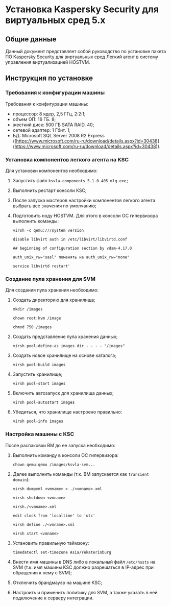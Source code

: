 # Установка Kaspersky Security для виртуальных сред 5.х

## Общие данные

Данный документ представляет собой руководство по установке пакета ПО Kaspersky Security для виртуальных сред Легкий агент в систему управления виртуализацией HOSTVM.

## Инструкция по установке

### Требования к конфигурации машины

Требования к конфигурации машины:

* процессор: 8 ядер, 2,5 ГГц, 2:2:1;
* объем ОП: 16 ГБ. 8;
* жесткий диск: 500 ГБ SATA RAID. 40;
* сетевой адаптер: 1 Гбит. 1;
* БД: Microsoft SQL Server 2008 R2 Express ([https://www.microsoft.com/ru-ru/download/details.aspx?id=30438](https://www.microsoft.com/ru-ru/download/details.aspx?id=30438)).

### **Установка компонентов легкого агента на KSC**

Для установки компонентов необходимо:

1. Запустить файл `ksvla-components_5.1.0.405_mlg.exe;`
2. Выполнить рестарт консоли KSC;
3. После запуска мастеров настройки компонентов легкого агента выбрать все значения по умолчанию;
4.  Подготовить ноду HOSTVM. Для этого в консоли ОС гипервизора выполнить команды:

    `virsh -c qemu:///system version`

    `disable libvirt auth in /etc/libvirt/libvirtd.conf`

    `## beginning of configuration section by vdsm-4.17.0`

    `auth_unix_rw="sasl" поменять на auth_unix_rw="none"`

    `service libvirtd restart'`

### Создание пула хранения для SVM

Для создания пула хранения необходимо:

1.  Создать директорию для хранилища;

    `mkdir /images`

    `chown root:kvm /image`

    `chmod 750 /images`
2.  Cоздать представление пула хранения данных;

    `virsh pool-define-as images dir - - - - "/images"`
3.  Создать новое хранилище на основе каталога;

    `virsh pool-build images`
4.  Запустить хранилище;

    `virsh pool-start images`
5.  Включить автозапуск для хранилища данных;

    `virsh pool-autostart images`
6.  Убедиться, что хранилище настроено правильно:

    `virsh pool-info images`

### Настройка машины с KSC

После распаковки ВМ до ее запуска необходимо:

1.  Выполнить команду в консоли ОС гипервизора:

    `chown qemu:qemu /images/ksvla-svm...`
2.  Далее выполнить команды (т.к. ВМ запускается как `transient domain`):

    `virsh dumpxml <vmname> > ./<vmname>.xml`

    `virsh shutdown <vmname>`

    `virsh./<vmname>.xml`

    `edit clock from 'localtime' to 'utc'`

    `virsh define ./<vmname>.xml`

    `virsh start <vmname>`
3.  Установить правильную таймзону:

    `timedatectl set-timezone Asia/Yekaterinburg`
4. Внести имя машины в DNS либо в локальный файл `/etc/hosts` на SVM (т.к. имя машины KSC должно разрешаться в IP-адрес при обращении к нему с SVM);
5. Отключить брандмауэр на машине KSC;
6. Настроить и применить политику для SVM, а также указать в ней подключение к серверу интеграции.
